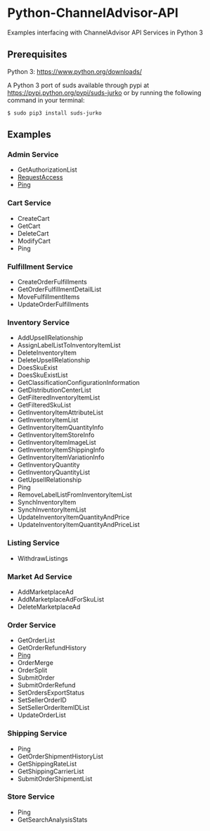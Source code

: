 # Python-ChannelAdvisor-API
Examples interfacing with ChannelAdvisor API Services in Python 3

## Prerequisites

Python 3: https://www.python.org/downloads/

A Python 3 port of suds available through pypi at https://pypi.python.org/pypi/suds-jurko or by running the following command in your terminal:

	$ sudo pip3 install suds-jurko

## Examples

### Admin Service
<ul>
<li>GetAuthorizationList</li>
<li><a href="AdminService-RequestAccess.md">RequestAccess</a></li>
<li><a href="AdminService-Ping.md">Ping</a></li>
</ul>

### Cart Service
<ul>
<li>CreateCart</li>
<li>GetCart</li>
<li>DeleteCart</li>
<li>ModifyCart</li>
<li>Ping</li>
</ul>

### Fulfillment Service
<ul>
<li>CreateOrderFulfillments</li>
<li>GetOrderFulfillmentDetailList</li>
<li>MoveFulfillmentItems</li>
<li>UpdateOrderFulfillments</li>
</ul>

### Inventory Service
<ul>
<li>AddUpsellRelationship</li>
<li>AssignLabelListToInventoryItemList</li>
<li>DeleteInventoryItem</li>
<li>DeleteUpsellRelationship</li>
<li>DoesSkuExist</li>
<li>DoesSkuExistList</li>
<li>GetClassificationConfigurationInformation</li>
<li>GetDistributionCenterList</li>
<li>GetFilteredInventoryItemList</li>
<li>GetFilteredSkuList</li>
<li>GetInventoryItemAttributeList</li>
<li>GetInventoryItemList</li>
<li>GetInventoryItemQuantityInfo</li>
<li>GetInventoryItemStoreInfo</li>
<li>GetInventoryItemImageList</li>
<li>GetInventoryItemShippingInfo</li>
<li>GetInventoryItemVariationInfo</li>
<li>GetInventoryQuantity</li>
<li>GetInventoryQuantityList</li>
<li>GetUpsellRelationship</li>
<li>Ping</li>
<li>RemoveLabelListFromInventoryItemList</li>
<li>SynchInventoryItem</li>
<li>SynchInventoryItemList</li>
<li>UpdateInventoryItemQuantityAndPrice</li>
<li>UpdateInventoryItemQuantityAndPriceList</li>
</ul>

### Listing Service
<ul>
<li>WithdrawListings</li>
</ul>

### Market Ad Service
<ul>
<li>AddMarketplaceAd</li>
<li>AddMarketplaceAdForSkuList</li>
<li>DeleteMarketplaceAd</li>
</ul>

### Order Service
<ul>
<li>GetOrderList</li>
<li>GetOrderRefundHistory</li>
<li><a href="OrderService-Ping.md">Ping</a></li>
<li>OrderMerge</li>
<li>OrderSplit</li>
<li>SubmitOrder</li>
<li>SubmitOrderRefund</li>
<li>SetOrdersExportStatus</li>
<li>SetSellerOrderID</li>
<li>SetSellerOrderItemIDList</li>
<li>UpdateOrderList</li>
</ul>

### Shipping Service
<ul>
<li>Ping</li>
<li>GetOrderShipmentHistoryList</li>
<li>GetShippingRateList</li>
<li>GetShippingCarrierList</li>
<li>SubmitOrderShipmentList</li>
</ul>

### Store Service
<ul>
<li>Ping</li>
<li>GetSearchAnalysisStats</li>
</ul>
